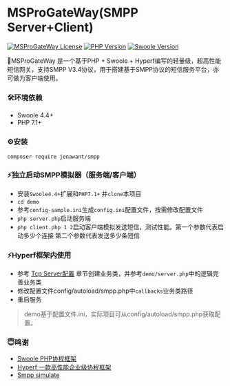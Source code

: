 # MSProGateWay(SMPP Server+Client)

[![MSProGateWay License](https://poser.pugx.org/simple-swoole/simps/license)](LICENSE)
[![PHP Version](https://img.shields.io/badge/php-%3E=7.1-brightgreen.svg)](https://www.php.net)
[![Swoole Version](https://img.shields.io/badge/swoole-%3E=4.4.0-brightgreen.svg)](https://github.com/swoole/swoole-src)

🚀MSProGateWay 是一个基于PHP + Swoole + Hyperf编写的轻量级，超高性能短信网关，支持SMPP
V3.4协议，用于搭建基于SMPP协议的短信服务平台，亦可做为客户端使用。

### 🛠️环境依赖

* Swoole 4.4+
* PHP 7.1+

### ⚙️安装

``` shell
composer require jenawant/smpp
```

### ⚡️独立启动SMPP模拟器（服务端/客户端）

* 安装`Swoole4.4+`扩展和`PHP7.1+` 并`clone`本项目
* `cd demo`
* 参考`config-sample.ini`生成`config.ini`配置文件，按需修改配置文件
* `php server.php`启动服务端
* `php client.php 1 2`启动客户端模拟发送短信，测试性能。第一个参数代表启动多少个连接 第二个参数代表发送多少条短信

### ⚡️Hyperf框架内使用

* 参考 [Tcp Server配置](https://hyperf.wiki/3.1/#/zh-cn/tcp-server) 章节创建业务类，并参考`demo/server.php`中的逻辑完善业务类
* 修改配置文件config/autoload/smpp.php中`callbacks`业务类路径
* 重启服务

> demo基于配置文件.ini，实际项目可从config/autoload/smpp.php获取配置。

### 😇鸣谢

* [Swoole PHP协程框架](https://www.swoole.com)
* [Hyperf 一款高性能企业级协程框架](https://hyperf.io/)
* [Smpp simulate](https://gitee.com/wolian-message/simulater)